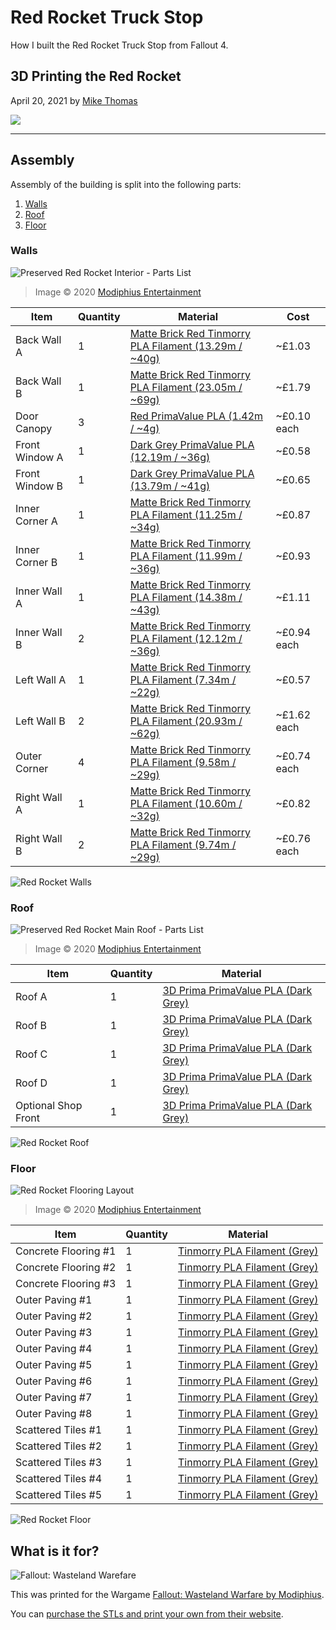 # Red Rocket Truck Stop

How I built the Red Rocket Truck Stop from Fallout 4.

## 3D Printing the Red Rocket

April 20, 2021 by [Mike Thomas](https://github.com/mikepthomas)

![](https://github.com/mikepthomas/mikepthomas.github.io/raw/develop/src/img/red-rocket/red-rocket-hero.jpg)

---

## Assembly

Assembly of the building is split into the following parts:

1. [Walls](#walls)
2. [Roof](#roof)
3. [Floor](#floor)

### Walls

![Preserved Red Rocket Interior - Parts List](https://cdn.shopify.com/s/files/1/0225/4035/products/FO_PreservedRedRocket_01InteriorPartsList_700x.jpg)

> Image &copy; 2020 [Modiphius Entertainment](https://www.modiphius.net/)

| Item           | Quantity | Material                                                                                                | Cost        |
| -------------- | -------- | ------------------------------------------------------------------------------------------------------- | ----------- |
| Back Wall A    | 1        | [Matte Brick Red Tinmorry PLA Filament (13.29m / ~40g)](https://www.amazon.co.uk/gp/product/B08PKMRVCS) | ~£1.03      |
| Back Wall B    | 1        | [Matte Brick Red Tinmorry PLA Filament (23.05m / ~69g)](https://www.amazon.co.uk/gp/product/B08PKMRVCS) | ~£1.79      |
| Door Canopy    | 3        | [Red PrimaValue PLA (1.42m / ~4g)](https://www.amazon.co.uk/gp/product/B01AMLMTX2)                      | ~£0.10 each |
| Front Window A | 1        | [Dark Grey PrimaValue PLA (12.19m / ~36g)](https://www.amazon.co.uk/gp/product/B01DWTS7KA)              | ~£0.58      |
| Front Window B | 1        | [Dark Grey PrimaValue PLA (13.79m / ~41g)](https://www.amazon.co.uk/gp/product/B01DWTS7KA)              | ~£0.65      |
| Inner Corner A | 1        | [Matte Brick Red Tinmorry PLA Filament (11.25m / ~34g)](https://www.amazon.co.uk/gp/product/B08PKMRVCS) | ~£0.87      |
| Inner Corner B | 1        | [Matte Brick Red Tinmorry PLA Filament (11.99m / ~36g)](https://www.amazon.co.uk/gp/product/B08PKMRVCS) | ~£0.93      |
| Inner Wall A   | 1        | [Matte Brick Red Tinmorry PLA Filament (14.38m / ~43g)](https://www.amazon.co.uk/gp/product/B08PKMRVCS) | ~£1.11      |
| Inner Wall B   | 2        | [Matte Brick Red Tinmorry PLA Filament (12.12m / ~36g)](https://www.amazon.co.uk/gp/product/B08PKMRVCS) | ~£0.94 each |
| Left Wall A    | 1        | [Matte Brick Red Tinmorry PLA Filament (7.34m / ~22g)](https://www.amazon.co.uk/gp/product/B08PKMRVCS)  | ~£0.57      |
| Left Wall B    | 2        | [Matte Brick Red Tinmorry PLA Filament (20.93m / ~62g)](https://www.amazon.co.uk/gp/product/B08PKMRVCS) | ~£1.62 each |
| Outer Corner   | 4        | [Matte Brick Red Tinmorry PLA Filament (9.58m / ~29g)](https://www.amazon.co.uk/gp/product/B08PKMRVCS)  | ~£0.74 each |
| Right Wall A   | 1        | [Matte Brick Red Tinmorry PLA Filament (10.60m / ~32g)](https://www.amazon.co.uk/gp/product/B08PKMRVCS) | ~£0.82      |
| Right Wall B   | 2        | [Matte Brick Red Tinmorry PLA Filament (9.74m / ~29g)](https://www.amazon.co.uk/gp/product/B08PKMRVCS)  | ~£0.76 each |

![Red Rocket Walls](https://github.com/mikepthomas/mikepthomas.github.io/raw/develop/src/img/red-rocket/walls.jpg)

### Roof

![Preserved Red Rocket Main Roof - Parts List](https://cdn.shopify.com/s/files/1/0225/4035/products/FO_PreservedRedRocket_02RoofPartsList_700x.jpg)

> Image &copy; 2020 [Modiphius Entertainment](https://www.modiphius.net/)

| Item                | Quantity | Material                                                                              |
| ------------------- | -------- | ------------------------------------------------------------------------------------- |
| Roof A              | 1        | [3D Prima PrimaValue PLA (Dark Grey)](https://www.amazon.co.uk/gp/product/B01DWTS7KA) |
| Roof B              | 1        | [3D Prima PrimaValue PLA (Dark Grey)](https://www.amazon.co.uk/gp/product/B01DWTS7KA) |
| Roof C              | 1        | [3D Prima PrimaValue PLA (Dark Grey)](https://www.amazon.co.uk/gp/product/B01DWTS7KA) |
| Roof D              | 1        | [3D Prima PrimaValue PLA (Dark Grey)](https://www.amazon.co.uk/gp/product/B01DWTS7KA) |
| Optional Shop Front | 1        | [3D Prima PrimaValue PLA (Dark Grey)](https://www.amazon.co.uk/gp/product/B01DWTS7KA) |

![Red Rocket Roof](https://github.com/mikepthomas/mikepthomas.github.io/raw/develop/src/img/red-rocket/roof.jpg)

### Floor

![Red Rocket Flooring Layout](https://cdn.shopify.com/s/files/1/0225/4035/products/FO_PAH_RedRocketFLOORING_Assembly1_700x.jpg)

> Image &copy; 2020 [Modiphius Entertainment](https://www.modiphius.net/)

| Item                 | Quantity | Material                                                                       |
| -------------------- | -------- | ------------------------------------------------------------------------------ |
| Concrete Flooring #1 | 1        | [Tinmorry PLA Filament (Grey)](https://www.amazon.co.uk/gp/product/B089YX78N5) |
| Concrete Flooring #2 | 1        | [Tinmorry PLA Filament (Grey)](https://www.amazon.co.uk/gp/product/B089YX78N5) |
| Concrete Flooring #3 | 1        | [Tinmorry PLA Filament (Grey)](https://www.amazon.co.uk/gp/product/B089YX78N5) |
| Outer Paving #1      | 1        | [Tinmorry PLA Filament (Grey)](https://www.amazon.co.uk/gp/product/B089YX78N5) |
| Outer Paving #2      | 1        | [Tinmorry PLA Filament (Grey)](https://www.amazon.co.uk/gp/product/B089YX78N5) |
| Outer Paving #3      | 1        | [Tinmorry PLA Filament (Grey)](https://www.amazon.co.uk/gp/product/B089YX78N5) |
| Outer Paving #4      | 1        | [Tinmorry PLA Filament (Grey)](https://www.amazon.co.uk/gp/product/B089YX78N5) |
| Outer Paving #5      | 1        | [Tinmorry PLA Filament (Grey)](https://www.amazon.co.uk/gp/product/B089YX78N5) |
| Outer Paving #6      | 1        | [Tinmorry PLA Filament (Grey)](https://www.amazon.co.uk/gp/product/B089YX78N5) |
| Outer Paving #7      | 1        | [Tinmorry PLA Filament (Grey)](https://www.amazon.co.uk/gp/product/B089YX78N5) |
| Outer Paving #8      | 1        | [Tinmorry PLA Filament (Grey)](https://www.amazon.co.uk/gp/product/B089YX78N5) |
| Scattered Tiles #1   | 1        | [Tinmorry PLA Filament (Grey)](https://www.amazon.co.uk/gp/product/B089YX78N5) |
| Scattered Tiles #2   | 1        | [Tinmorry PLA Filament (Grey)](https://www.amazon.co.uk/gp/product/B089YX78N5) |
| Scattered Tiles #3   | 1        | [Tinmorry PLA Filament (Grey)](https://www.amazon.co.uk/gp/product/B089YX78N5) |
| Scattered Tiles #4   | 1        | [Tinmorry PLA Filament (Grey)](https://www.amazon.co.uk/gp/product/B089YX78N5) |
| Scattered Tiles #5   | 1        | [Tinmorry PLA Filament (Grey)](printer-filament.md#tinmorry-pla--grey-)           |

![Red Rocket Floor](https://github.com/mikepthomas/mikepthomas.github.io/raw/develop/src/img/red-rocket/floor.jpg)

## What is it for?

![Fallout: Wasteland Warefare](https://github.com/mikepthomas/mikepthomas.github.io/raw/develop/src/img/red-rocket/fallout-wasteland-warefare.jpg)

This was printed for the Wargame [Fallout: Wasteland Warfare by Modiphius](https://www.modiphius.net/pages/fallout-wasteland-warfare).

You can [purchase the STLs and print your own from their website](https://www.modiphius.net/products/fallout-wasteland-warfare-terrain-expansion-preserved-red-rocket-stl).
